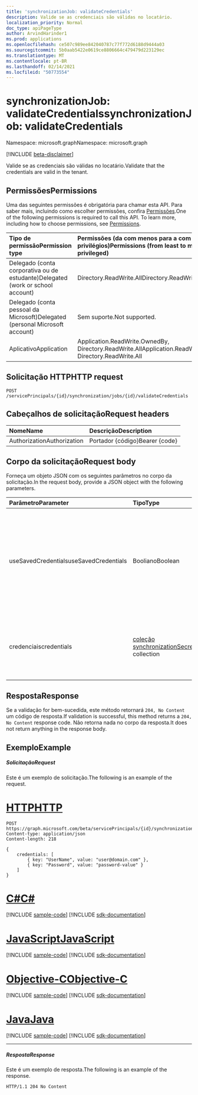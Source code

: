```yaml
---
title: 'synchronizationJob: validateCredentials'
description: Valide se as credenciais são válidas no locatário.
localization_priority: Normal
doc_type: apiPageType
author: ArvindHarinder1
ms.prod: applications
ms.openlocfilehash: ce507c989ee842040787c77f772d6188d9444a03
ms.sourcegitcommit: 5b0aab5422e0619ce8806664c479479d223129ec
ms.translationtype: MT
ms.contentlocale: pt-BR
ms.lasthandoff: 02/14/2021
ms.locfileid: "50773554"
---
```

# <a name="synchronizationjob-validatecredentials"></a><span data-ttu-id="115f7-103">synchronizationJob: validateCredentials</span><span class="sxs-lookup"><span data-stu-id="115f7-103">synchronizationJob: validateCredentials</span></span>

<span data-ttu-id="115f7-104">Namespace: microsoft.graph</span><span class="sxs-lookup"><span data-stu-id="115f7-104">Namespace: microsoft.graph</span></span>

[!INCLUDE [beta-disclaimer](../../includes/beta-disclaimer.md)]

<span data-ttu-id="115f7-105">Valide se as credenciais são válidas no locatário.</span><span class="sxs-lookup"><span data-stu-id="115f7-105">Validate that the credentials are valid in the tenant.</span></span>

## <a name="permissions"></a><span data-ttu-id="115f7-106">Permissões</span><span class="sxs-lookup"><span data-stu-id="115f7-106">Permissions</span></span>
<span data-ttu-id="115f7-p101">Uma das seguintes permissões é obrigatória para chamar esta API. Para saber mais, incluindo como escolher permissões, confira [Permissões](/graph/permissions-reference).</span><span class="sxs-lookup"><span data-stu-id="115f7-p101">One of the following permissions is required to call this API. To learn more, including how to choose permissions, see [Permissions](/graph/permissions-reference).</span></span>

|<span data-ttu-id="115f7-109">Tipo de permissão</span><span class="sxs-lookup"><span data-stu-id="115f7-109">Permission type</span></span>                        | <span data-ttu-id="115f7-110">Permissões (da com menos para a com mais privilégios)</span><span class="sxs-lookup"><span data-stu-id="115f7-110">Permissions (from least to most privileged)</span></span>              |
|:--------------------------------------|:---------------------------------------------------------|
|<span data-ttu-id="115f7-111">Delegado (conta corporativa ou de estudante)</span><span class="sxs-lookup"><span data-stu-id="115f7-111">Delegated (work or school account)</span></span>     |<span data-ttu-id="115f7-112">Directory.ReadWrite.All</span><span class="sxs-lookup"><span data-stu-id="115f7-112">Directory.ReadWrite.All</span></span>  |
|<span data-ttu-id="115f7-113">Delegado (conta pessoal da Microsoft)</span><span class="sxs-lookup"><span data-stu-id="115f7-113">Delegated (personal Microsoft account)</span></span> |<span data-ttu-id="115f7-114">Sem suporte.</span><span class="sxs-lookup"><span data-stu-id="115f7-114">Not supported.</span></span> |
|<span data-ttu-id="115f7-115">Aplicativo</span><span class="sxs-lookup"><span data-stu-id="115f7-115">Application</span></span>                            |<span data-ttu-id="115f7-116">Application.ReadWrite.OwnedBy, Directory.ReadWrite.All</span><span class="sxs-lookup"><span data-stu-id="115f7-116">Application.ReadWrite.OwnedBy, Directory.ReadWrite.All</span></span> | 

## <a name="http-request"></a><span data-ttu-id="115f7-117">Solicitação HTTP</span><span class="sxs-lookup"><span data-stu-id="115f7-117">HTTP request</span></span>
<!-- { "blockType": "ignored" } -->
```http
POST /servicePrincipals/{id}/synchronization/jobs/{id}/validateCredentials

```
## <a name="request-headers"></a><span data-ttu-id="115f7-118">Cabeçalhos de solicitação</span><span class="sxs-lookup"><span data-stu-id="115f7-118">Request headers</span></span>
| <span data-ttu-id="115f7-119">Nome</span><span class="sxs-lookup"><span data-stu-id="115f7-119">Name</span></span>       | <span data-ttu-id="115f7-120">Descrição</span><span class="sxs-lookup"><span data-stu-id="115f7-120">Description</span></span>|
|:---------------|:----------|
| <span data-ttu-id="115f7-121">Authorization</span><span class="sxs-lookup"><span data-stu-id="115f7-121">Authorization</span></span>  | <span data-ttu-id="115f7-122">Portador {código}</span><span class="sxs-lookup"><span data-stu-id="115f7-122">Bearer {code}</span></span>|

## <a name="request-body"></a><span data-ttu-id="115f7-123">Corpo da solicitação</span><span class="sxs-lookup"><span data-stu-id="115f7-123">Request body</span></span>
<span data-ttu-id="115f7-124">Forneça um objeto JSON com os seguintes parâmetros no corpo da solicitação.</span><span class="sxs-lookup"><span data-stu-id="115f7-124">In the request body, provide a JSON object with the following parameters.</span></span>

| <span data-ttu-id="115f7-125">Parâmetro</span><span class="sxs-lookup"><span data-stu-id="115f7-125">Parameter</span></span>    | <span data-ttu-id="115f7-126">Tipo</span><span class="sxs-lookup"><span data-stu-id="115f7-126">Type</span></span>   |<span data-ttu-id="115f7-127">Descrição</span><span class="sxs-lookup"><span data-stu-id="115f7-127">Description</span></span>|
|:---------------|:--------|:----------|
|<span data-ttu-id="115f7-128">useSavedCredentials</span><span class="sxs-lookup"><span data-stu-id="115f7-128">useSavedCredentials</span></span>|<span data-ttu-id="115f7-129">Booliano</span><span class="sxs-lookup"><span data-stu-id="115f7-129">Boolean</span></span>|<span data-ttu-id="115f7-130">Quando , o parâmetro será ignorado e as credenciais `true` `credentials` salvas anteriormente (se alguma) serão validadas.</span><span class="sxs-lookup"><span data-stu-id="115f7-130">When `true`, the `credentials` parameter will be ignored and the previously saved credentials (if any) will be validated instead.</span></span> |
|<span data-ttu-id="115f7-131">credenciais</span><span class="sxs-lookup"><span data-stu-id="115f7-131">credentials</span></span>|<span data-ttu-id="115f7-132">[coleção synchronizationSecretKeyStringValuePair](../resources/synchronization-secretkeystringvaluepair.md)</span><span class="sxs-lookup"><span data-stu-id="115f7-132">[synchronizationSecretKeyStringValuePair](../resources/synchronization-secretkeystringvaluepair.md) collection</span></span>|<span data-ttu-id="115f7-133">Credenciais para validar.</span><span class="sxs-lookup"><span data-stu-id="115f7-133">Credentials to validate.</span></span> <span data-ttu-id="115f7-134">Ignorado quando o `useSavedCredentials` parâmetro é `true` .</span><span class="sxs-lookup"><span data-stu-id="115f7-134">Ignored when the `useSavedCredentials` parameter is `true`.</span></span>|

## <a name="response"></a><span data-ttu-id="115f7-135">Resposta</span><span class="sxs-lookup"><span data-stu-id="115f7-135">Response</span></span>
<span data-ttu-id="115f7-136">Se a validação for bem-sucedida, este método retornará `204, No Content` um código de resposta.</span><span class="sxs-lookup"><span data-stu-id="115f7-136">If validation is successful, this method returns a `204, No Content` response code.</span></span> <span data-ttu-id="115f7-137">Não retorna nada no corpo da resposta.</span><span class="sxs-lookup"><span data-stu-id="115f7-137">It does not return anything in the response body.</span></span>

## <a name="example"></a><span data-ttu-id="115f7-138">Exemplo</span><span class="sxs-lookup"><span data-stu-id="115f7-138">Example</span></span>

##### <a name="request"></a><span data-ttu-id="115f7-139">Solicitação</span><span class="sxs-lookup"><span data-stu-id="115f7-139">Request</span></span>
<span data-ttu-id="115f7-140">Este é um exemplo de solicitação.</span><span class="sxs-lookup"><span data-stu-id="115f7-140">The following is an example of the request.</span></span>

# <a name="http"></a>[<span data-ttu-id="115f7-141">HTTP</span><span class="sxs-lookup"><span data-stu-id="115f7-141">HTTP</span></span>](#tab/http)
<!-- {
  "blockType": "request",
  "name": "synchronizationjob_validatecredentials"
}-->
```http
POST https://graph.microsoft.com/beta/servicePrincipals/{id}/synchronization/jobs/{id}/validateCredentials
Content-type: application/json
Content-length: 218

{ 
    credentials: [ 
        { key: "UserName", value: "user@domain.com" },
        { key: "Password", value: "password-value" }
    ]
}
```
# <a name="c"></a>[<span data-ttu-id="115f7-142">C#</span><span class="sxs-lookup"><span data-stu-id="115f7-142">C#</span></span>](#tab/csharp)
[!INCLUDE [sample-code](../includes/snippets/csharp/synchronizationjob-validatecredentials-csharp-snippets.md)]
[!INCLUDE [sdk-documentation](../includes/snippets/snippets-sdk-documentation-link.md)]

# <a name="javascript"></a>[<span data-ttu-id="115f7-143">JavaScript</span><span class="sxs-lookup"><span data-stu-id="115f7-143">JavaScript</span></span>](#tab/javascript)
[!INCLUDE [sample-code](../includes/snippets/javascript/synchronizationjob-validatecredentials-javascript-snippets.md)]
[!INCLUDE [sdk-documentation](../includes/snippets/snippets-sdk-documentation-link.md)]

# <a name="objective-c"></a>[<span data-ttu-id="115f7-144">Objective-C</span><span class="sxs-lookup"><span data-stu-id="115f7-144">Objective-C</span></span>](#tab/objc)
[!INCLUDE [sample-code](../includes/snippets/objc/synchronizationjob-validatecredentials-objc-snippets.md)]
[!INCLUDE [sdk-documentation](../includes/snippets/snippets-sdk-documentation-link.md)]

# <a name="java"></a>[<span data-ttu-id="115f7-145">Java</span><span class="sxs-lookup"><span data-stu-id="115f7-145">Java</span></span>](#tab/java)
[!INCLUDE [sample-code](../includes/snippets/java/synchronizationjob-validatecredentials-java-snippets.md)]
[!INCLUDE [sdk-documentation](../includes/snippets/snippets-sdk-documentation-link.md)]

---


##### <a name="response"></a><span data-ttu-id="115f7-146">Resposta</span><span class="sxs-lookup"><span data-stu-id="115f7-146">Response</span></span>
<span data-ttu-id="115f7-147">Este é um exemplo de resposta.</span><span class="sxs-lookup"><span data-stu-id="115f7-147">The following is an example of the response.</span></span> 
<!-- {
  "blockType": "response",
  "truncated": true,
  "@odata.type": "microsoft.graph.None"
} -->
```http
HTTP/1.1 204 No Content
```

<!-- uuid: 8fcb5dbc-d5aa-4681-8e31-b001d5168d79
2015-10-25 14:57:30 UTC -->
<!--
{
  "type": "#page.annotation",
  "description": "synchronizationJob: validateCredentials",
  "keywords": "",
  "section": "documentation",
  "tocPath": "",
  "suppressions": [
  ]
}
-->


